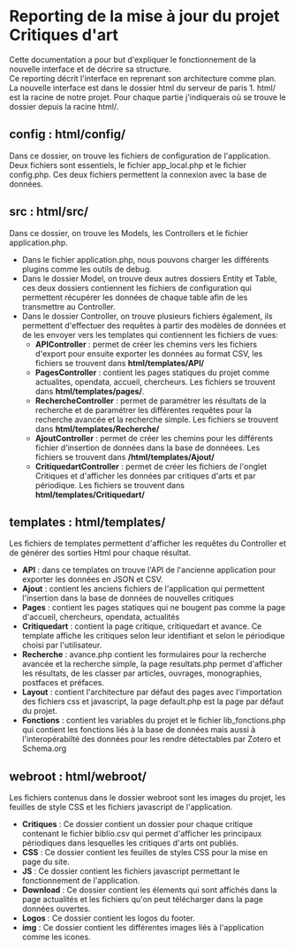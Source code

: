 # Reporting de la mise à jour du projet Critiques d'art
Cette documentation a pour but d'expliquer le fonctionnement de la nouvelle interface et de décrire sa structure.  
Ce reporting décrit l'interface en reprenant son architecture comme plan.  
La nouvelle interface est dans le dossier html du serveur de paris 1. html/ est la racine de notre projet. Pour chaque partie j'indiquerais où se trouve le dossier depuis la racine html/.  

## config : html/config/
Dans ce dossier, on trouve les fichiers de configuration de l'application. Deux fichiers sont essentiels, le fichier app_local.php et le fichier config.php. Ces deux fichiers permettent la connexion avec la base de données. 

## src : html/src/
Dans ce dossier, on trouve les Models, les Controllers et le fichier application.php.
* Dans le fichier application.php, nous pouvons charger les différents plugins comme les outils de debug.
* Dans le dossier Model, on trouve deux autres dossiers Entity et Table, ces deux dossiers contiennent les fichiers de configuration qui permettent récupérer les données de chaque table afin de les transmettre au Controller.
* Dans le dossier Controller, on trouve plusieurs fichiers également, ils permettent d'effectuer des requêtes à partir des modèles de données et de les envoyer vers les templates qui contiennent les fichiers de vues:
    * **APIController** : permet de créer les chemins vers les fichiers d'export pour ensuite exporter les données au format CSV, les fichiers se trouvent dans **html/templates/API/**
    * **PagesController** : contient les pages statiques du projet comme actualites, opendata, accueil, chercheurs. Les fichiers se trouvent dans **html/templates/pages/**.
    * **RechercheController** : permet de paramétrer les résultats de la recherche et de paramétrer les différentes requêtes pour la recherche avancée et la recherche simple. Les fichiers se trouvent dans **html/templates/Recherche/**
    * **AjoutController** : permet de créer les chemins pour les différents fichier d'insertion de données dans la base de donnéees. Les fichiers se trouvent dans **/html/templates/Ajout/**
    * **CritiquedartController** : permet de créer les fichiers de l'onglet Critiques et d'afficher les données par critiques d'arts et par périodique. Les fichiers se trouvent dans **html/templates/Critiquedart/**

## templates : html/templates/

Les fichiers de templates permettent d'afficher les requêtes du Controller et de générer des sorties Html pour chaque résultat. 

* **API** : dans ce templates on trouve l'API de l'ancienne application pour exporter les données en JSON et CSV.
* **Ajout** : contient les anciens fichiers de l'application qui permettent l'insertion dans la base de données de nouvelles critiques
* **Pages** : contient les pages statiques qui ne bougent pas comme la page d'accueil, chercheurs, opendata, actualités
* **Critiquedart** : contient la page critique, critiquedart et avance. Ce template affiche les critiques selon leur identifiant et selon le périodique choisi par l'utilisateur.
* **Recherche** : avance.php contient les formulaires pour la recherche avancée et la recherche simple, la page resultats.php permet d'afficher les résultats, de les classer par articles, ouvrages, monographies, postfaces et préfaces. 
* **Layout** : contient l'architecture par défaut des pages avec l'importation des fichiers css et javascript, la page default.php est la page par défaut du projet. 
* **Fonctions** : contient les variables du projet et le fichier lib_fonctions.php qui contient les fonctions liés à la base de données mais aussi à l'interopérabilté des données pour les rendre détectables par Zotero et Schema.org

## webroot : html/webroot/

Les fichiers contenus dans le dossier webroot sont les images du projet, les feuilles de style CSS et les fichiers javascript de l'application.  

* **Critiques** : Ce dossier contient un dossier pour chaque critique contenant le fichier biblio.csv qui permet d'afficher les principaux périodiques dans lesquelles les critiques d'arts ont publiés.
* **CSS** : Ce dossier contient les feuilles de styles CSS pour la mise en page du site.
* **JS** : Ce dossier contient les fichiers javascript permettant le fonctionnement de l'application.
* **Download** : Ce dossier contient les élements qui sont affichés dans la page actualités et les fichiers qu'on peut télécharger dans la page données ouvertes.
* **Logos** : Ce dossier contient les logos du footer.
* **img** : Ce dossier contient les différentes images liés à l'application comme les icones.
